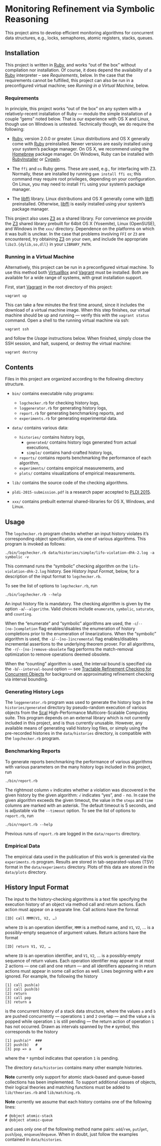 # Monitoring Refinement via Symbolic Reasoning

This project aims to develop efficient monitoring algorithms for concurrent
data structures, e.g., locks, semaphores, atomic registers, stacks, queues.


## Installation

This project is written in [Ruby], and works “out of the box” without
compilation nor installation. Of course, it does depend the availability of a
[Ruby] interpreter – see *Requirements*, below. In the case that the
requirements cannot be fulfilled, this project can also be run in a
preconfigured virtual machine; see *Running in a Virtual Machine*, below.


### Requirements

In principle, this project works “out of the box” on any system with a
relatively-recent installation of Ruby — modulo the simple installation of a
couple “gems” noted below. That is our experience with OS X and Linux, though
use on Windows is untested. Technically though, we do require the following:

* [Ruby], version 2.0.0 or greater. Linux distributions and OS X generally come
  with [Ruby] preinstalled. Newer versions are easily installed using your
  system’s package manager. On OS X, we recommend using the [Homebrew] package
  manager. On Windows, Ruby can be installed with [RubyInstaller] or [Cygwin].

* The `ffi` and `os` Ruby gems. These are used, e.g., for interfacing with Z3.
  Normally, these are installed by running `gem install ffi os`; this command
  may require root privileges, depending on your configuration. On Linux, you
  may need to install `ffi` using your system’s package manager.

* The [libffi] library. Linux distributions and OS X generally come with
  [libffi] preinstalled. Otherwise, [libffi] is easily installed using your
  system’s package manager.
  
This project also uses [Z3] as a shared library. For convenience we provide the
[Z3] shared library prebuilt for 64bit OS X (Yosemite), Linux (OpenSUSE), and
Windows in the `xxx/` directory. Dependence on the platforms on which it was
built is unclear. In the case that problems involving `FFI` or `Z3` are
encountered, try obtaining [Z3] on your own, and include the appropriate
`libz3.{dylib,so,dll}` in your `LIBRARY_PATH`.


### Running in a Virtual Machine

Alternatively, this project can be run in a preconfigured virtual machine. To
use this method both [VirtualBox] and [Vagrant] must be installed. Both are
available for a wide range of systems, with great installation support.

First, start [Vagrant] in the root directory of this project:

    vagrant up

This can take a few minutes the first time around, since it includes the
download of a virtual machine image. When this step finishes, our virtual
machine should be up and running — verify this with the `vagrant status`
command. Open a shell to the running virtual machine via ssh:

    vagrant ssh

and follow the *Usage* instructions below. When finished, simply close the SSH
session, and halt, suspend, or destroy the virtual machine:

    vagrant destroy


## Contents

Files in this project are organized according to the following directory
structure.

* `bin/` contains executable ruby programs:
    * `logchecker.rb` for checking history logs,
    * `loggenerator.rb` for generating history logs,
    * `report.rb` for generating benchmarking reports, and
    * `experiments.rb` for generating experimental data.

* `data/` contains various data:
    * `histories/` contains history logs,
        * `generated/` contains history logs generated from actual executions,
        * `simple/` contains hand-crafted history logs,
    * `reports/` contains reports benchmarking the performance of each algorithm,
    * `experiments/` contains empirical measurements, and
    * `plots/` contains visualizations of empirical measurements.

* `lib/` contains the source code of the checking algorithms.

* `pldi-2015-submission.pdf` is a research paper accepted to [PLDI 2015][].

* `xxx/` contains prebuilt external shared-libraries for OS X, Windows, and Linux.



## Usage

The `logchecker.rb` program checks whether an input history violates it’s
corresponding object specification, via one of various algorithms. This program
is invoked as follows:

    ./bin/logchecker.rb data/histories/simple/lifo-violation-dhk-2.log -a symbolic -v

This command runs the “symbolic” checking algorithm on the
`lifo-violation-dhk-2.log` history. See *History Input Format*, below, for a
description of the input format to `logchecker.rb`.

To see the list of options to `logchecker.rb`, run

    ./bin/logchecker.rb --help

An input history file is mandatory. The checking algorithm is given by the
option `-a`/`--algorithm`. Valid choices include `enumerate`, `symbolic`,
`saturate`, and `counting`.

When the “enumerate” and “symbolic” algorithms are used, the
`-c`/`--[no-]completion` flag enables/disables the enumeration of history
completions prior to the enumeration of linearizations. When the “symbolic”
algorithm is used, the `-i`/`--[no-]incremental` flag enables/disables
incremental assertions to the underlying theorem prover. For all algorithms,
the `-r`/`--[no-]remove-obsolete` flag performs the match-removal optimization
to remove operations deemed obsolete.

When the “counting” algorithm is used, the interval bound is specified via the
`-b`/`--interval-bound` option — see [Tractable Refinement Checking for
Concurrent Objects][popl-2015-paper] for background on approximating refinement
checking via interval bounding.


### Generating History Logs

The `loggenerator.rb` program was used to generate the history logs in the
`histories/generated` directory by pseudo-random execution of various objects
from the [Scal] High-Performance Multicore-Scalable Computing suite. This
program depends on an external library which is not currently included in this
project, and is thus currently unusable. However, any available means of
generating valid history log files, or simply using the pre-recorded histories
in the `data/histories` directory, is compatible with the `logchecker.rb`
program.


### Benchmarking Reports

To generate reports benchmarking the performance of various algorithms with
various parameters on the many history logs included in this project, run

    ./bin/report.rb

The rightmost column `v` indicates whether a violation was discovered in the
given history by the given algorithm: `√` indicates “yes”, and `-` no. In case
the given algorithm exceeds the given timeout, the value in the `steps` and
`time` columns are marked with an asterisk. The default timeout is 5 seconds,
and is adjustable via the `--timeout` option. To see the list of options to
`report.rb`, run

    ./bin/report.rb --help

Previous runs of `report.rb` are logged in the `data/reports` directory.


### Empirical Data

The empirical data used in the publication of this work is generated via the
`experiments.rb` program. Results are stored in tab-separated-values (TSV)
format in the `data/experiments` directory. Plots of this data are stored in
the `data/plots` directory.


## History Input Format

The input to the history-checking algorithms is a text file specifying the
execution history of an object via method call and return actions. Each action
must appear on a separate line. Call actions have the format

    [ID] call MMM(V1, V2, …)

where `ID` is an operation identifier, `MMM` is a method name, and `V1`, `V2`,
… is a possibly-empty sequence of argument values. Return actions have the
format

    [ID] return V1, V2, …

where `ID` is an operation identifier, and `V1`, `V2`, … is a possibly-empty
sequence of return values. Each operation identifier may appear in at most 2
actions — one call and one return — and all identifiers appearing in return
actions must appear in some call action as well. Lines beginning with `#` are
ignored. For example, the following the history

    [1] call push(a)
    [2] call push(b)
    [2] return
    [3] call pop
    [3] return a
    
is the concurrent history of a stack data structure, where the values `a` and
`b` are pushed concurrently — operations `1` and `2` overlap — and the value
`a` is popped while operation `1` is still pending — the return action of
operation `1` has not occurred. Drawn as intervals spanned by the `#` symbol,
this corresponds to the history

    [1] push(a)*  ###
    [2] push(b)   #
    [3] pop => a    #

where the `*` symbol indicates that operation `1` is pending.

The directory `data/histories` contains many other example histories.

**Note** currently only support for atomic stack-based and queue-based
collections has been implemented. To support additional classes of objects,
their logical theories and matching functions must be added to
`lib/theories.rb` and `lib/matching.rb`.

**Note** currently we assume that each history contains one of the following lines:

    # @object atomic-stack
    # @object atomic-queue

and uses only one of the following method name pairs: `add`/`rem`, `put`/`get`,
`push`/`pop`, `enqueue`/`dequeue`. When in doubt, just follow the examples
contained in `data/histories`.


[Ruby]: https://www.ruby-lang.org
[RubyInstaller]: http://rubyinstaller.org
[Homebrew]: http://brew.sh
[Cygwin]: https://www.cygwin.com
[libffi]: https://sourceware.org/libffi
[Z3]: http://z3.codeplex.com

[Vagrant]: https://www.vagrantup.com
[VirtualBox]: https://www.virtualbox.org

[PLDI 2015]: http://conf.researchr.org/home/pldi2015

[popl-2015-paper]: http://michael-emmi.github.io/papers/conf-popl-BouajjaniEEH15.pdf

[Scal]: http://scal.cs.uni-salzburg.at
